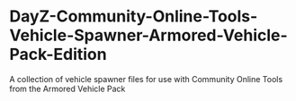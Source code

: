 # DayZ-Community-Online-Tools-Vehicle-Spawner-Armored-Vehicle-Pack-Edition
 A collection of vehicle spawner files for use with Community Online Tools from the Armored Vehicle Pack
